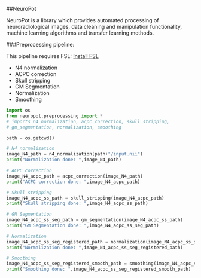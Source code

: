 ##NeuroPot

NeuroPot is a library which provides automated processing of neuroradiological images, data cleaning and manipulation functionality, machine learning algorithms and transfer learning methods.

###Preprocessing pipeline:

This pipeline requires FSL: [Install FSL](https://fsl.fmrib.ox.ac.uk/fsl/fslwiki/FslInstallation#Installing_FSL)

- N4 normalization
- ACPC correction
- Skull stripping
- GM Segmentation
- Normalization
- Smoothing

```python
import os
from neuropot.preprocessing import *
# imports n4_normalization, acpc_correction, skull_stripping, 
# gm_segmentation, normalization, smoothing

path = os.getcwd()

# N4 normalization
image_N4_path = n4_normalization(path+"/input.nii")
print("Normalization done: ",image_N4_path)

# ACPC correction
image_N4_acpc_path = acpc_correction(image_N4_path)
print("ACPC correction done: ",image_N4_acpc_path)

# Skull stripping
image_N4_acpc_ss_path = skull_stripping(image_N4_acpc_path)
print("Skull stripping done: ",image_N4_acpc_ss_path)

# GM Segmentation
image_N4_acpc_ss_seg_path = gm_segmentation(image_N4_acpc_ss_path)
print("GM Segmentation done: ",image_N4_acpc_ss_seg_path)

# Normalization
image_N4_acpc_ss_seg_registered_path = normalization(image_N4_acpc_ss_seg_path)
print("Normalization done: ",image_N4_acpc_ss_seg_registered_path)

# Smoothing
image_N4_acpc_ss_seg_registered_smooth_path = smoothing(image_N4_acpc_ss_seg_registered_path)
print("Smoothing done: ",image_N4_acpc_ss_seg_registered_smooth_path)
```
